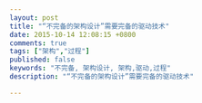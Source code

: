 ```yaml
---
layout: post
title: "“不完备的架构设计”需要完备的驱动技术"
date: 2015-10-14 12:08:15 +0800
comments: true
tags: ["架构","过程"]
published: false
keywords: "不完备, 架构设计, 架构,驱动,过程"
description: "“不完备的架构设计”需要完备的驱动技术"

---
```

